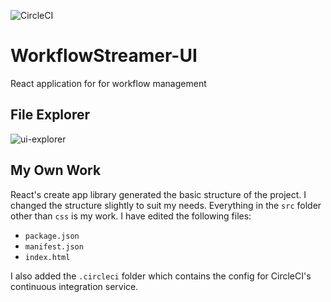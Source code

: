 ![CircleCI](https://circleci.com/gh/salahusama/WorkflowStreamer-UI.svg?style=svg&circle-token=58f0b93ca28442f49a9b7ef87a5df1cf5a7f16ed)

# WorkflowStreamer-UI
React application for for workflow management

## File Explorer

![ui-explorer](https://user-images.githubusercontent.com/12504419/49457952-be786c00-f7e3-11e8-864a-1f7f5250279a.PNG)

## My Own Work

React's create app library generated the basic structure of the project. I changed the structure slightly to suit my needs.
Everything in the `src` folder other than `css` is my work. I have edited the following files:
* `package.json`
* `manifest.json`
* `index.html`

I also added the `.circleci` folder which contains the config for CircleCI's continuous integration service. 
